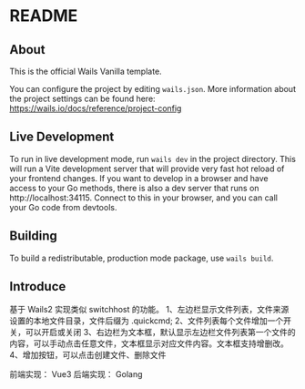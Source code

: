 # README

## About

This is the official Wails Vanilla template.

You can configure the project by editing `wails.json`. More information about the project settings can be found
here: https://wails.io/docs/reference/project-config

## Live Development

To run in live development mode, run `wails dev` in the project directory. This will run a Vite development
server that will provide very fast hot reload of your frontend changes. If you want to develop in a browser
and have access to your Go methods, there is also a dev server that runs on http://localhost:34115. Connect
to this in your browser, and you can call your Go code from devtools.

## Building

To build a redistributable, production mode package, use `wails build`.

## Introduce
基于 Wails2 实现类似 switchhost 的功能。
1、左边栏显示文件列表，文件来源设置的本地文件目录，文件后缀为 .quickcmd;
2、文件列表每个文件增加一个开关，可以开启或关闭
3、右边栏为文本框，默认显示左边栏文件列表第一个文件的内容，可以手动点击任意文件，文本框显示对应文件内容。文本框支持增删改。
4、增加按钮，可以点击创建文件、删除文件

前端实现： Vue3
后端实现： Golang